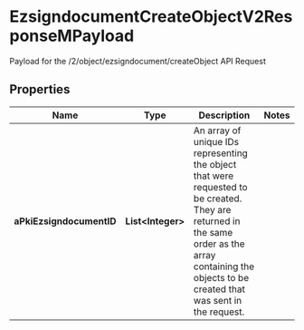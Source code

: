 

# EzsigndocumentCreateObjectV2ResponseMPayload

Payload for the /2/object/ezsigndocument/createObject API Request

## Properties

Name | Type | Description | Notes
------------ | ------------- | ------------- | -------------
**aPkiEzsigndocumentID** | **List&lt;Integer&gt;** | An array of unique IDs representing the object that were requested to be created.  They are returned in the same order as the array containing the objects to be created that was sent in the request. | 



